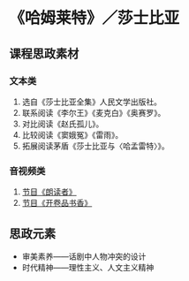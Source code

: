 # 《哈姆莱特》／莎士比亚

## 课程思政素材

### 文本类

1. 选自《莎士比亚全集》人民文学出版社。
2. 联系阅读《李尔王》《麦克白》《奥赛罗》。
3. 对比阅读《赵氏孤儿》。
4. 比较阅读《窦娥冤》《雷雨》。
5. 拓展阅读茅盾《莎士比亚与〈哈孟雷特〉》。

### 音视频类

1. [节目《朗读者》](https://tv.cctv.com/2018/05/19/VIDE6Ax0oFdC6dazIQbaaoXz180519.shtml)
2. [节目《开卷品书香》](https://tv.cctv.com/2022/04/23/VIDEr2gsYyUcE5OxCVvoZQ1P220423.shtml) 

## 思政元素

- 审美素养——话剧中人物冲突的设计
- 时代精神——理性主义、人文主义精神
